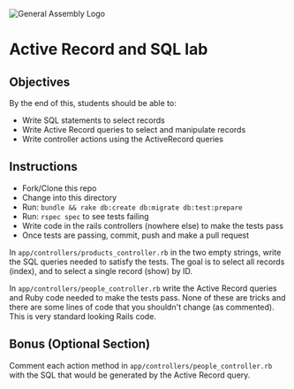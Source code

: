 ![General Assembly Logo](http://i.imgur.com/ke8USTq.png)

# Active Record and SQL lab

## Objectives

By the end of this, students should be able to:

- Write SQL statements to select records
- Write Active Record queries to select and manipulate records
- Write controller actions using the ActiveRecord queries

## Instructions

- Fork/Clone this repo
- Change into this directory
- Run: `bundle && rake db:create db:migrate db:test:prepare`
- Run: `rspec spec` to see tests failing
- Write code in the rails controllers (nowhere else) to make the tests pass
- Once tests are passing, commit, push and make a pull request

In `app/controllers/products_controller.rb` in the two empty strings, write the SQL queries needed to satisfy the tests. The goal is to select all records (index), and to select a single record (show) by ID.

In `app/controllers/people_controller.rb` write the Active Record queries and Ruby code needed to make the tests pass. None of these are tricks and there are some lines of code that you shouldn't change (as commented). This is very standard looking Rails code.

## Bonus (Optional Section)

Comment each action method in `app/controllers/people_controller.rb` with the SQL that would be generated by the Active Record query.
